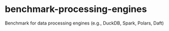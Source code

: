 # benchmark-processing-engines
Benchmark for data processing engines (e.g., DuckDB, Spark, Polars, Daft)
